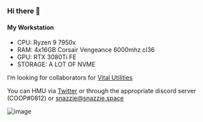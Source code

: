 ### Hi there 👋

#### My Workstation 
* CPU: Ryzen 9 7950x
* RAM: 4x16GB Corsair Vengeance 6000mhz cl36
* GPU: RTX 3080Ti FE
* STORAGE: A LOT OF NVME


I’m looking for collaborators for [Vital Utilities](https://github.com/Vital-Utilities)

You can HMU via [Twitter](https://twitter.com/ItsSnazzie) or through the appropriate discord server (COOP#0812) or snazzie@snazzie.space




![image](https://user-images.githubusercontent.com/19627023/114002088-773b9380-9854-11eb-9082-b5020ca50602.png)
